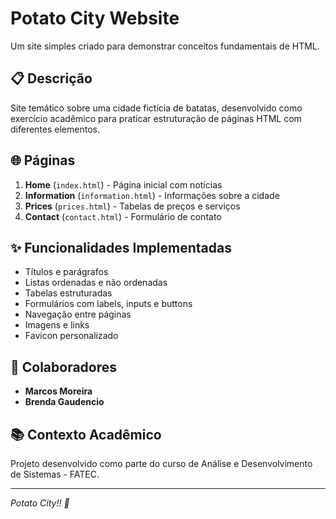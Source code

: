 # Potato City Website

Um site simples criado para demonstrar conceitos fundamentais de HTML.

## 📋 Descrição

Site temático sobre uma cidade fictícia de batatas, desenvolvido como exercício acadêmico para praticar estruturação de páginas HTML com diferentes elementos.

## 🌐 Páginas

1. **Home** (`index.html`) - Página inicial com notícias
2. **Information** (`information.html`) - Informações sobre a cidade  
3. **Prices** (`prices.html`) - Tabelas de preços e serviços
4. **Contact** (`contact.html`) - Formulário de contato

## ✨ Funcionalidades Implementadas

- Títulos e parágrafos
- Listas ordenadas e não ordenadas  
- Tabelas estruturadas
- Formulários com labels, inputs e buttons
- Navegação entre páginas
- Imagens e links
- Favicon personalizado

## 👥 Colaboradores

- **Marcos Moreira**
- **Brenda Gaudencio**

## 📚 Contexto Acadêmico

Projeto desenvolvido como parte do curso de Análise e Desenvolvimento de Sistemas - FATEC.

---

*Potato City!! 🥔*